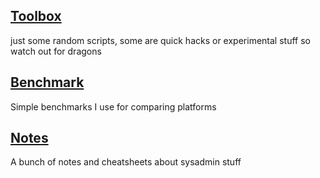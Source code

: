 ## [Toolbox](toolbox/) 
just some random scripts, some are quick hacks or experimental stuff so watch out for dragons

## [Benchmark](benchmark/) 
Simple benchmarks I use for comparing platforms

## [Notes](doc/)  
A bunch of notes and cheatsheets about sysadmin stuff

